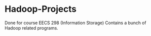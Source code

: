 # Hadoop-Projects

Done for course EECS 298 (Information Storage)
Contains a bunch of Hadoop related programs.
